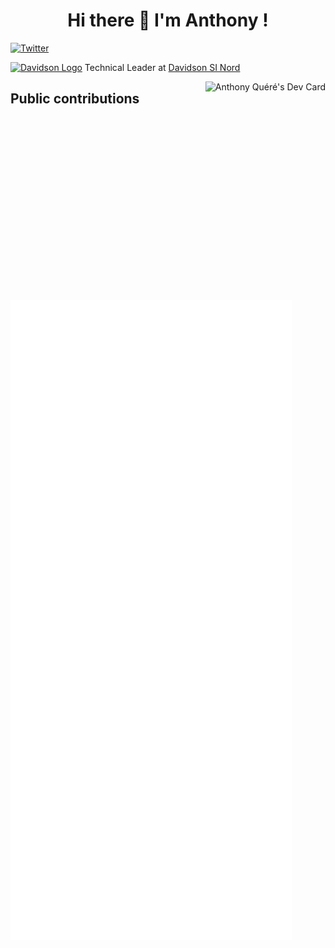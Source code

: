 <h1 align="center">Hi there 👋 I'm Anthony !</h1>


<!-- TWITTER -->
<a href="https://twitter.com/AnthonyJhoiro">
  <img
    src="https://img.shields.io/twitter/follow/omBratteng?label=Twitter&logo=twitter&style=flat-square&color=1da1f2&logoColor=ffffff"
    alt="Twitter"
  />
</a>

<!-- Job -->
<p>
  <a href="https://www.davidson.fr"><img src="https://www.davidson.fr/favicon/favicon-16x16.png" alt="Davidson Logo" /></a>
  Technical Leader at <a href="https://www.davidson.fr">Davidson SI Nord</a>
</p>
<!-- Dev Card -->
<a href="https://app.daily.dev/Anthony_Jhoiro">
  <img 
       src="https://api.daily.dev/devcards/47f63a7db2334f18ab2c07bbab219076.png?r=g3o" 
       height="350" 
       align="right"
       alt="Anthony Quéré's Dev Card"/>
</a>

## Public contributions

![Metrics](./github-metrics.svg)

